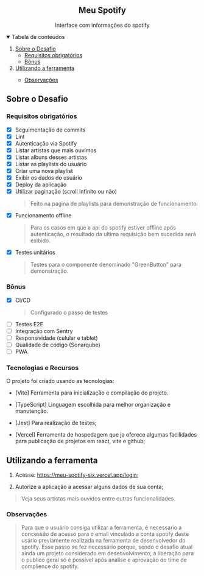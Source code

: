 <!-- PROJECT LOGO -->
<br />
<p align="center">
  <h2 align="center">Meu Spotify</h2>

  <p align="center">
    Interface com informações do spotify 
    <br />
  </p>
</p>

<!-- TABLE OF CONTENTS -->
<details open="open">
  <summary>Tabela de conteúdos</summary>
  <ol>
    <li>
      <a href="#sobre-o-desafio">Sobre o Desafio</a>
      <ul>
        <li><a href="#requisitos-obrigatórios">Requisitos obrigatórios</a></li>
      </ul>
      <ul>
        <li><a href="#bônus">Bônus</a></li>
      </ul>
    </li>
    <li>
      <a href="#utilizando-a-ferramenta">Utilizando a ferramenta</a></li>
      <ul>
        <li><a href="#observações">Observações</a></li>
      </ul>
    </li>
  </ol>
</details>

<!-- ABOUT THE PROJECT -->

## Sobre o Desafio

### Requisitos obrigatórios

- [x] Seguimentação de commits
- [x] Lint
- [x] Autenticação via Spotify
- [x] Listar artistas que mais ouvimos
- [x] Listar albuns desses artistas
- [x] Listar as playlists do usuário
- [x] Criar uma nova playlist
- [x] Exibir os dados do usuário
- [x] Deploy da aplicação
- [x] Utilizar paginação (scroll infinito ou não)
  > Feito na pagina de playlists para demonstração de funcionamento.
- [x] Funcionamento offline
  > Para os casos em que a api do spotify estiver offline após autenticação, o resultado da ultima requisição bem sucedida será exibido.
- [x] Testes unitários
  > Testes para o componente denominado "GreenButton" para demonstração.

### Bônus

- [x] CI/CD
  > Configurado o passo de testes
- [ ] Testes E2E
- [ ] Integração com Sentry
- [ ] Responsividade (celular e tablet)
- [ ] Qualidade de código (Sonarqube)
- [ ] PWA

### Tecnologias e Recursos

O projeto foi criado usando as tecnologias:

- [Vite]
  Ferramenta para inicialização e compilação do projeto.

- [TypeScript]
  Linguagem escolhida para melhor organização e manutenção.

- [Jest]
  Para realização de testes;

- [Vercel]
  Ferramenta de hospedagem que ja oferece algumas facilidades para publicação de projetos em react, vite e github;

## Utilizando a ferramenta

1. Acesse: <a href="https://meu-spotify-six.vercel.app/login">https://meu-spotify-six.vercel.app/login</a>;

2. Autorize a aplicação a acessar alguns dados de sua conta;

> Veja seus artistas mais ouvidos entre outras funcionalidades.

### Observações

> Para que o usuário consiga utilizar a ferramenta, é necessario a concessão de acesso para o email vinculado a conta spotify deste usário previamente realizada na ferramenta de desenvolvedor do spotify. Esse passo se fez necessário porque, sendo o desafio atual ainda um projeto considerado em desenvolvimento, a liberação para o publico geral só é possível após analise e aprovação do time de complience do spotify.
